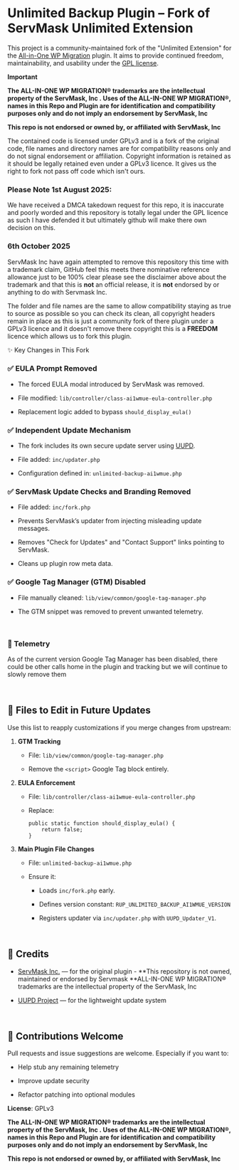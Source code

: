 Unlimited Backup Plugin – Fork of ServMask Unlimited Extension
==============================================================

This project is a community-maintained fork of the "Unlimited Extension" for the  [All-in-One WP
Migration](https://wordpress.org/plugins/all-in-one-wp-migration/) plugin. It aims to provide continued freedom, maintainability, and usability under the [GPL
license](https://www.gnu.org/licenses/gpl-3.0.html).

**Important**

**The ALL-IN-ONE WP MIGRATION® trademarks are the intellectual property of the ServMask, Inc . Uses of the  ALL-IN-ONE WP MIGRATION®, names in this Repo and Plugin are for identification and compatibility purposes only and do not imply an endorsement by ServMask, Inc** 

**This repo is not endorsed or owned by, or affiliated with ServMask, Inc** 

The contained code is licensed under GPLv3 and is a fork of the original code, file names and directory names are for compatibility reasons only and do not signal endorsement or affiliation. Copyright information is retained as it should be legally retained even under a GPLv3 licence. It gives us the right to fork not pass off code which isn't ours. 



### Please Note 1st August 2025:

We have received a DMCA takedown request for this repo, it is inaccurate and poorly worded and this repository is totally legal under the GPL licence as such I have defended it but ultimately github will make there own decision on this.

### 6th October 2025

ServMask Inc have again attempted to remove this repository this time with a trademark claim, GitHub feel this meets there nominative reference allowance just to be 100% clear please see the disclaimer above about the trademark and that this is **not** an official release, it is **not** endorsed by or anything to do with Servmask Inc.

The folder and file names are the same to allow compatibility staying as true to source as possible so you can check its clean, all copyright headers remain in place as this is just a community fork of there plugin under a GPLv3 licence and it doesn't remove there copyright this is a **FREEDOM** licence which allows us to fork this plugin.

✨ Key Changes in This Fork

### ✅ EULA Prompt Removed

-   The forced EULA modal introduced by ServMask was removed.

-   File modified: `lib/controller/class-ai1wmue-eula-controller.php`

-   Replacement logic added to bypass `should_display_eula()`

### ✅ Independent Update Mechanism

-   The fork includes its own secure update server using
    [UUPD](https://github.com/stingray82/uupd).

-   File added: `inc/updater.php`

-   Configuration defined in: `unlimited-backup-ai1wmue.php`

### ✅ ServMask Update Checks and Branding Removed

-   File added: `inc/fork.php`

-   Prevents ServMask’s updater from injecting misleading update messages.

-   Removes "Check for Updates" and "Contact Support" links pointing to
    ServMask.

-   Cleans up plugin row meta data.

### ✅ Google Tag Manager (GTM) Disabled

-   File manually cleaned: `lib/view/common/google-tag-manager.php`

-   The GTM snippet was removed to prevent unwanted telemetry.

 

### 🔐 Telemetry

As of the current version Google Tag Manager has been disabled, there could be
other calls home in the plugin and tracking but we will continue to slowly
remove them

 

📁 Files to Edit in Future Updates
---------------------------------

Use this list to reapply customizations if you merge changes from upstream:

1.  **GTM Tracking**

    -   File: `lib/view/common/google-tag-manager.php`

    -   Remove the `<script>` Google Tag block entirely.

2.  **EULA Enforcement**

    -   File: `lib/controller/class-ai1wmue-eula-controller.php`

    -   Replace:

        ~~~~~~~~~~~~~~~~~~~~~~~~~~~~~~~~~~~~~~~~~~~~~~~~~~~~~~~~~~~~~~~~~~~~~~~~
        public static function should_display_eula() {
            return false;
        }
        ~~~~~~~~~~~~~~~~~~~~~~~~~~~~~~~~~~~~~~~~~~~~~~~~~~~~~~~~~~~~~~~~~~~~~~~~

3.  **Main Plugin File Changes**

    -   File: `unlimited-backup-ai1wmue.php`

    -   Ensure it:

        -   Loads `inc/fork.php` early.

        -   Defines version constant: `RUP_UNLIMITED_BACKUP_AI1WMUE_VERSION`

        -   Registers updater via `inc/updater.php` with `UUPD_Updater_V1`.

 

🙌 Credits
---------

-   [ServMask Inc.](https://servmask.com/) — for the original plugin - **This repository is not owned, maintained or endorsed by Servmask **ALL-IN-ONE WP MIGRATION® trademarks are the intellectual property of the ServMask, Inc

-   [UUPD Project](https://github.com/stingray82/uupd) — for the lightweight
    update system

 

🤝 Contributions Welcome
-----------------------

Pull requests and issue suggestions are welcome. Especially if you want to:

-   Help stub any remaining telemetry

-   Improve update security

-   Refactor patching into optional modules

**License**: GPLv3



**The ALL-IN-ONE WP MIGRATION® trademarks are the intellectual property of the ServMask, Inc . Uses of the  ALL-IN-ONE WP MIGRATION®, names in this Repo and Plugin are for identification and compatibility purposes only and do not imply an endorsement by ServMask, Inc** 

**This repo is not endorsed or owned by, or affiliated with ServMask, Inc** 
